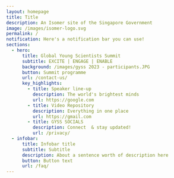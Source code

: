 ```yaml
---
layout: homepage
title: Title
description: An Isomer site of the Singapore Government
image: /images/isomer-logo.svg
permalink: /
notification: Here's a notification bar you can use!
sections:
  - hero:
      title: Global Young Scientists Summit
      subtitle: EXCITE | ENGAGE | ENABLE
      background: /images/gyss 2023 - participants.JPG
      button: Summit programme
      url: /contact-us/
      key_highlights:
        - title: Speaker line-up
          description: The world's brightest minds
          url: https://google.com
        - title: Video Repository
          description: Everything in one place
          url: https://gmail.com
        - title: GYSS SOCIALS
          description: Connect  & stay updated!
          url: /privacy/
  - infobar:
      title: Infobar title
      subtitle: Subtitle
      description: About a sentence worth of description here
      button: Button text
      url: /faq/
---
```

